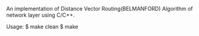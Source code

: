 
An implementation of Distance Vector Routing(BELMANFORD) Algorithm of network layer using C/C++.


Usage:
	$ make clean
	$ make

